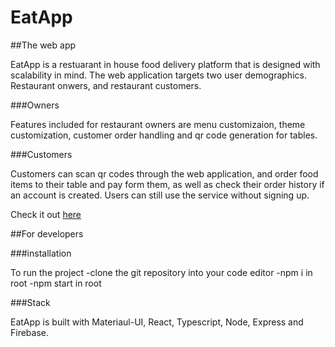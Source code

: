 # EatApp

##The web app

EatApp is a restuarant in house food delivery platform that is designed with scalability in mind. 
The web application targets two user demographics. Restaurant onwers, and restaurant customers. 

###Owners

Features included for restaurant owners are menu customizaion, 
theme customization, customer order handling and qr code generation for tables.

###Customers

Customers can scan qr codes through the web application, and order food items to their table and pay form them, as well as check their order history if an account is created.
Users can still use the service without signing up. 

Check it out [here](https://eatapp.se)

##For developers

###installation 

To run the project
-clone the git repository into your code editor
-npm i in root 
-npm start in root 

###Stack

EatApp is built with Materiaul-UI, React, Typescript, Node, Express and Firebase.

